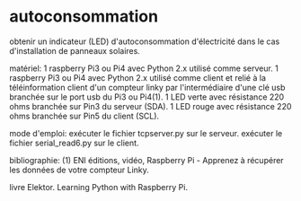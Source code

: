 # autoconsommation
obtenir un indicateur (LED) d'autoconsommation d'électricité dans le cas d'installation de panneaux solaires.

matériel:
1 raspberry Pi3 ou Pi4 avec Python 2.x utilisé comme serveur.
1 raspberry Pi3 ou Pi4 avec Python 2.x utilisé comme client et relié à la téléinformation client d'un compteur linky par l'intermédiaire d'une clé usb branchée sur le port usb du Pi3 ou Pi4(1).
1 LED verte avec résistance 220 ohms branchée sur Pin3 du serveur (SDA).
1 LED rouge avec résistance 220 ohms branchée sur Pin5 du client (SCL).

mode d'emploi:
exécuter le fichier tcpserver.py sur le serveur.
exécuter le fichier serial_read6.py sur le client.

bibliographie:
(1) ENI éditions, vidéo, Raspberry Pi - Apprenez à récupérer les données de votre compteur Linky.

livre Elektor. Learning Python with Raspberry Pi.
